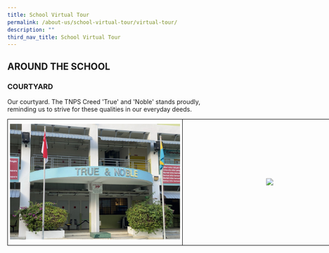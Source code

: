 ```yaml
---
title: School Virtual Tour
permalink: /about-us/school-virtual-tour/virtual-tour/
description: ""
third_nav_title: School Virtual Tour
---
```

AROUND THE SCHOOL
-----------------

### COURTYARD

Our courtyard. The TNPS Creed 'True' and 'Noble' stands proudly, reminding us to strive for these qualities in our everyday deeds.


<style type="text/css">
.tg  {border-collapse:collapse;border-spacing:0;margin:0px auto;}
.tg td{border-color:black;border-style:solid;border-width:1px;font-family:Arial, sans-serif;font-size:14px;
  overflow:hidden;padding:10px 5px;word-break:normal;}
.tg th{border-color:black;border-style:solid;border-width:1px;font-family:Arial, sans-serif;font-size:14px;
  font-weight:normal;overflow:hidden;padding:10px 5px;word-break:normal;}
.tg .tg-nrix{text-align:center;vertical-align:middle}
</style>
<table class="tg" style="undefined;table-layout: fixed; width: 796px">
<colgroup>
<col style="width: 399px">
<col style="width: 397px">
</colgroup>
<tbody>
  <tr>
    <td class="tg-nrix"><img src="/images/Virtual%20Tour_1.jpeg"></td>
    <td class="tg-nrix"><img src="/images/giphy-min.gif"></td>
  </tr>
</tbody>
</table>